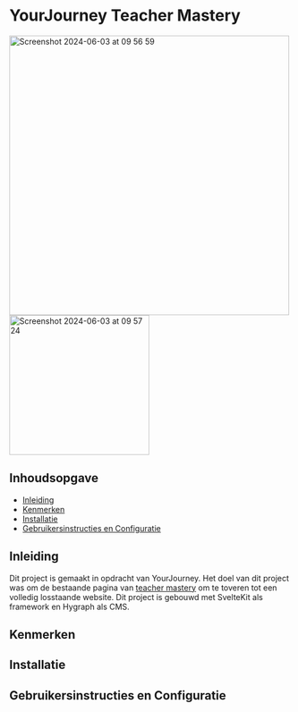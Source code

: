 # YourJourney Teacher Mastery
<img width="500" alt="Screenshot 2024-06-03 at 09 56 59" src="https://github.com/IvarSchuyt/Sprint-20---Individueel---YourJourney/assets/112855849/8fd51784-e22f-4680-b161-eba38a290e40">
<img width="250" alt="Screenshot 2024-06-03 at 09 57 24" src="https://github.com/IvarSchuyt/Sprint-20---Individueel---YourJourney/assets/112855849/e8ffbdf0-e789-45ab-95fd-79609e925208">

## Inhoudsopgave
* [Inleiding]()
* [Kenmerken]()
* [Installatie]()
* [Gebruikersinstructies en Configuratie]()

## Inleiding
Dit project is gemaakt in opdracht van YourJourney. Het doel van dit project was om de bestaande pagina van [teacher mastery](https://www.yourjourney.academy/product/teacher-mastery/) om te toveren tot een volledig losstaande website. Dit project is gebouwd met SvelteKit als framework en Hygraph als CMS.

## Kenmerken

## Installatie

## Gebruikersinstructies en Configuratie
